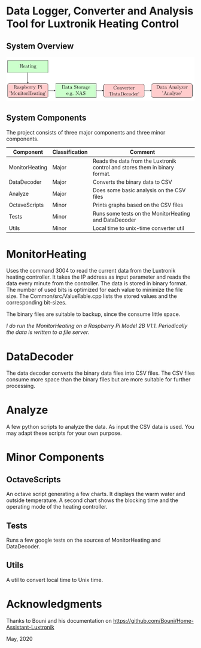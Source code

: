 # Data Logger, Converter and Analysis Tool for Luxtronik Heating Control

## System Overview

![System Overview](Documentation/overview.png)

## System Components
The project consists of three major components and three minor components.

Component      | Classification | Comment
-------------- | ------------- | -------
MonitorHeating | Major         | Reads the data from the Luxtronik control and stores them in binary format.
DataDecoder    | Major         | Converts the binary data to CSV
Analyze        | Major         | Does some basic analysis on the CSV files
OctaveScripts  | Minor         | Prints graphs based on the CSV files
Tests          | Minor         | Runs some tests on the MonitorHeating and DataDecoder
Utils          | Minor         | Local time to unix-time converter util



# MonitorHeating
Uses the command 3004 to read the current data from the Luxtronik heating controller. It takes the IP address as input parameter and reads the data every minute from the controller. The data is stored in binary format. The number of used bits is optimized for each value to minimize the file size. The Common/src/ValueTable.cpp lists the stored values and the corresponding bit-sizes.

The binary files are suitable to backup, since the consume little space.

_I do run the MonitorHeating on a Raspberry Pi Model 2B V1.1. Periodically the data is written to a file server._

# DataDecoder
The data decoder converts the binary data files into CSV files. The CSV files consume more space than the binary files but are more suitable for further processing.

# Analyze
A few python scripts to analyze the data. As input the CSV data is used. You may adapt these scripts for your own purpose.

# Minor Components

## OctaveScripts
An octave script generating a few charts. It displays the warm water and outside temperature. A second chart shows the blocking time and the operating mode of the heating controller.

## Tests
Runs a few google tests on the sources of MonitorHeating and DataDecoder.

## Utils
A util to convert local time to Unix time.

# Acknowledgments
Thanks to Bouni and his documentation on https://github.com/Bouni/Home-Assistant-Luxtronik

May, 2020

